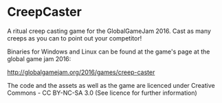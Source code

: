# CreepCaster
A ritual creep casting game for the GlobalGameJam 2016. Cast as many creeps as you can to point out your competitor!

Binaries for Windows and Linux can be found at the game's page at the global game jam 2016:

http://globalgamejam.org/2016/games/creep-caster

The code and the assets as well as the game are licenced under Creative Commons - CC BY-NC-SA 3.0 (See licence for further information)
